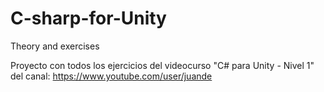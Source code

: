 # C-sharp-for-Unity
Theory and exercises 

Proyecto con todos los ejercicios del videocurso "C# para Unity - Nivel 1" del canal:
https://www.youtube.com/user/juande
